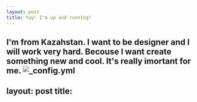 ```yaml
---
layout: post
title: Yay! I'm up and running!
---
```

I'm from Kazahstan. I want to be designer and I will work very hard. Becouse I want create something new and cool. It's really imortant for me. 
![_config.yml](https://zoeambler.files.wordpress.com/2015/02/cat.jpg)
---
layout: post
title:
---




